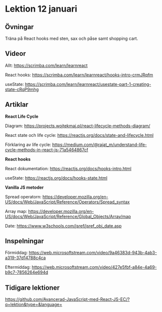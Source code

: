 # Lektion 12 januari

## Övningar
Träna på React hooks med sten, sax och påse samt shopping cart.

## Videor
Allt: https://scrimba.com/learn/learnreact

React hooks: https://scrimba.com/learn/learnreact/hooks-intro-crmJRqfm

useState: https://scrimba.com/learn/learnreact/usestate-part-1-creating-state-cRqP9mhg

## Artiklar

**React Life Cycle**

Diagram: https://projects.wojtekmaj.pl/react-lifecycle-methods-diagram/

React state och life cycle: https://reactjs.org/docs/state-and-lifecycle.html

Förklaring av life cycle: https://medium.com/@rajat_m/understand-life-cycle-methods-in-react-js-71a5464867cf

**React hooks**

React dokumentation: https://reactjs.org/docs/hooks-intro.html

useState: https://reactjs.org/docs/hooks-state.html


**Vanilla JS metoder**

Spread operatorn: https://developer.mozilla.org/en-US/docs/Web/JavaScript/Reference/Operators/Spread_syntax

Array map: https://developer.mozilla.org/en-US/docs/Web/JavaScript/Reference/Global_Objects/Array/map

Date: https://www.w3schools.com/jsref/jsref_obj_date.asp



## Inspelningar

Förmiddag: https://web.microsoftstream.com/video/9a46383d-943b-4ab3-a319-37d14788c4ca

Eftermiddag: https://web.microsoftstream.com/video/427e5fbf-a84e-4a69-b9c7-7856264e694d

## Tidigare lektioner

https://github.com/Avancerad-JavaScript-med-React-JS-EC/?q=lektion&type=&language=
